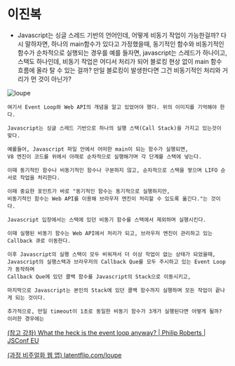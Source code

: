 # 이진복

- Javascript는 싱글 스레드 기반의 언어인데, 어떻게 비동기 작업이 가능한걸까? 다시 말하자면, 하나의 main함수가 있다고 가정했을때,
동기적인 함수와 비동기적인 함수가 순차적으로 실행되는 경우를 예를 들자면, javascript는 스레드가 하나이고, 스택도 하나인데, 비동기 작업은 어디서 처리가 되어
블로킹 현상 없이 main 함수 흐름에 올라 탈 수 있는 걸까? 만일 블로킹이 발생한다면 그건 비동기적인 처리와 거리가 먼 것이 아닌가?


![loupe](https://github.com/jinbokk/tech-interview-study/assets/101123079/a4581e5a-7052-46bc-a95b-03e94e222e68)

    
```
여기서 Event Loop와 Web API의 개념을 알고 있었어야 했다. 위의 이미지를 기억해야 한다.

Javascript는 싱글 스레드 기반으로 하나의 실행 스택(Call Stack)을 가지고 있는것이 맞다.

예를들어, Javascript 파일 안에서 어떠한 main이 되는 함수가 실행되면, 
V8 엔진이 코드를 위에서 아래로 순차적으로 실행해가며 각 단계를 스택에 넣는다.

이때 동기적인 함수나 비동기적인 함수나 구분하지 않고, 순차적으로 스택을 쌓으며 LIFO 순서로 작업을 처리한다.

이때 중요한 포인트가 바로 "동기적인 함수는 동기적으로 실행하지만, 
비동기적인 함수는 Web API를 이용해 브라우저 엔진이 처리할 수 있도록 옮긴다."는 것이다.

Javascript 입장에서는 스택에 있던 비동기 함수를 스택에서 제외하며 실행시킨다.

이때 실행된 비동기 함수는 Web API에서 처리가 되고, 브라우저 엔진이 관리하고 있는 Callback 큐로 이동한다.

이후 Javascript의 실행 스택이 모두 비워져서 더 이상 작업이 없는 상태가 되었을때, 
Javascript의 실행스택과 브라우저의 Callback Que를 모두 주시하고 있는 Event Loop가 동작하며
Callback Que에 있던 콜백 함수를 Javascript의 Stack으로 이동시키고, 

마지막으로 Javascript는 본인의 Stack에 있던 콜백 함수까지 실행하며 모든 작업이 끝나게 되는 것이다.
```

```
추가적으로, 만일 timeout이 1초로 동일한 비동기 함수가 3개가 실행된다면 어떻게 될까?
이러한 경우에는 
```


[(참고 강좌) What the heck is the event loop anyway? | Philip Roberts | JSConf EU](https://www.youtube.com/watch?v=8aGhZQkoFbQ)

[(과정 비주얼화 웹 앱) latentflip.com/loupe]([http://latentflip.com/loupe](http://latentflip.com/loupe/?code=JC5vbignYnV0dG9uJywgJ2NsaWNrJywgZnVuY3Rpb24gb25DbGljaygpIHsKICAgIHNldFRpbWVvdXQoZnVuY3Rpb24gdGltZXIoKSB7CiAgICAgICAgY29uc29sZS5sb2coJ1lvdSBjbGlja2VkIHRoZSBidXR0b24hJyk7ICAgIAogICAgfSwgMjAwMCk7Cn0pOwoKY29uc29sZS5sb2coIkhpISIpOwoKc2V0VGltZW91dChmdW5jdGlvbiB0aW1lb3V0KCkgewogICAgY29uc29sZS5sb2coIkNsaWNrIHRoZSBidXR0b24hIik7Cn0sIDUwMDApOwoKY29uc29sZS5sb2coIldlbGNvbWUgdG8gbG91cGUuIik7!!!PGJ1dHRvbj5DbGljayBtZSE8L2J1dHRvbj4%3D)http://latentflip.com/loupe/?code=JC5vbignYnV0dG9uJywgJ2NsaWNrJywgZnVuY3Rpb24gb25DbGljaygpIHsKICAgIHNldFRpbWVvdXQoZnVuY3Rpb24gdGltZXIoKSB7CiAgICAgICAgY29uc29sZS5sb2coJ1lvdSBjbGlja2VkIHRoZSBidXR0b24hJyk7ICAgIAogICAgfSwgMjAwMCk7Cn0pOwoKY29uc29sZS5sb2coIkhpISIpOwoKc2V0VGltZW91dChmdW5jdGlvbiB0aW1lb3V0KCkgewogICAgY29uc29sZS5sb2coIkNsaWNrIHRoZSBidXR0b24hIik7Cn0sIDUwMDApOwoKY29uc29sZS5sb2coIldlbGNvbWUgdG8gbG91cGUuIik7!!!PGJ1dHRvbj5DbGljayBtZSE8L2J1dHRvbj4%3D)   
